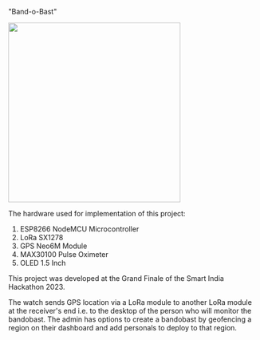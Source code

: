 "Band-o-Bast" 

<img src="https://github.com/Ninad-Lunge/band-o-bast/assets/96621805/21a143de-40c7-421e-8a48-ae06bc95da23" width="345" height="360">

The hardware used for implementation of this project:
1. ESP8266 NodeMCU Microcontroller
2. LoRa SX1278
3. GPS Neo6M Module
4. MAX30100 Pulse Oximeter
5. OLED 1.5 Inch

This project was developed at the Grand Finale of the Smart India Hackathon 2023.

The watch sends GPS location via a LoRa module to another LoRa module at the receiver's end i.e. to the desktop of the person who will monitor the bandobast. The admin has options to create a bandobast by geofencing a region on their dashboard and add personals to deploy to that region.
